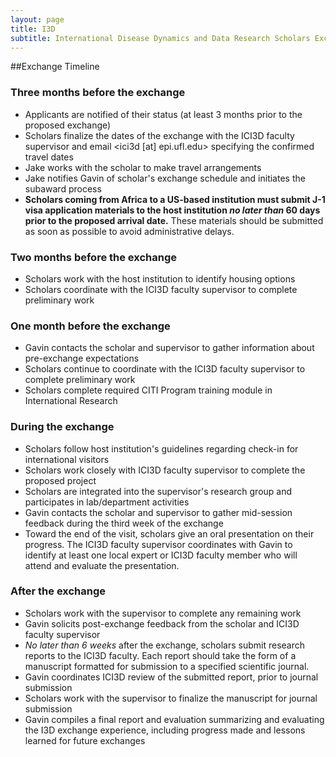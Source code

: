 ```yaml
---
layout: page
title: I3D
subtitle: International Disease Dynamics and Data Research Scholars Exchange Program
---
```

##Exchange Timeline

### Three months before the exchange
- Applicants are notified of their status (at least 3 months prior to the proposed exchange)
- Scholars finalize the dates of the exchange with the ICI3D faculty supervisor and email <ici3d [at] epi.ufl.edu> specifying the confirmed travel dates
- Jake works with the scholar to make travel arrangements
- Jake notifies Gavin of scholar's exchange schedule and initiates the subaward process
- **Scholars coming from Africa to a US-based institution must submit J-1 visa application materials to the host institution _no later than_ 60 days prior to the proposed arrival date.** These materials should be submitted as soon as possible to avoid administrative delays.

### Two months before the exchange
- Scholars work with the host institution to identify housing options
- Scholars coordinate with the ICI3D faculty supervisor to complete preliminary work

### One month before the exchange
- Gavin contacts the scholar and supervisor to gather information about pre-exchange expectations
- Scholars continue to coordinate with the ICI3D faculty supervisor to complete preliminary work
- Scholars complete required CITI Program training module in International Research

### During the exchange
- Scholars follow host institution's guidelines regarding check-in for international visitors
- Scholars work closely with ICI3D faculty supervisor to complete the proposed project
- Scholars are integrated into the supervisor's research group and participates in lab/department activities
- Gavin contacts the scholar and supervisor to gather mid-session feedback during the third week of the exchange
- Toward the end of the visit, scholars give an oral presentation on their progress. The ICI3D faculty supervisor coordinates with Gavin to identify at least one local expert or ICI3D faculty member who will attend and evaluate the presentation.

### After the exchange
- Scholars work with the supervisor to complete any remaining work
- Gavin solicits post-exchange feedback from the scholar and ICI3D faculty supervisor
- _No later than 6 weeks_  after the exchange, scholars submit research reports to the ICI3D faculty. Each report should take the form of a manuscript formatted for submission to a specified scientific journal.
- Gavin coordinates ICI3D review of the submitted report, prior to journal submission
- Scholars work with the supervisor to finalize the manuscript for journal submission
- Gavin compiles a final report and evaluation summarizing and evaluating the I3D exchange experience, including progress made and lessons learned for future exchanges
